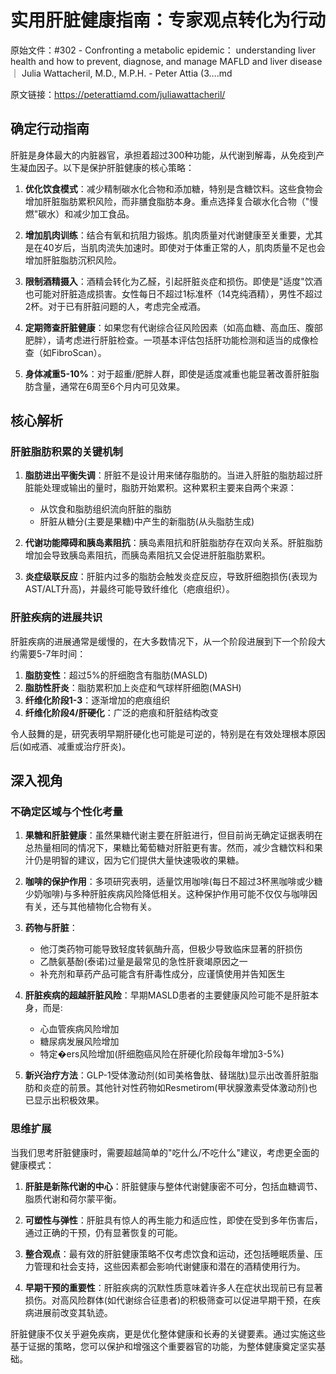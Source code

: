# 实用肝脏健康指南：专家观点转化为行动

原始文件：#302 - Confronting a metabolic epidemic： understanding liver health and how to prevent, diagnose, and manage MAFLD and liver disease ｜ Julia Wattacheril, M.D., M.P.H. - Peter Attia (3….md

原文链接：https://peterattiamd.com/juliawattacheril/

## 确定行动指南

肝脏是身体最大的内脏器官，承担着超过300种功能，从代谢到解毒，从免疫到产生凝血因子。以下是保护肝脏健康的核心策略：

1. **优化饮食模式**：减少精制碳水化合物和添加糖，特别是含糖饮料。这些食物会增加肝脏脂肪累积风险，而非膳食脂肪本身。重点选择复合碳水化合物（"慢燃"碳水）和减少加工食品。

2. **增加肌肉训练**：结合有氧和抗阻力锻炼。肌肉质量对代谢健康至关重要，尤其是在40岁后，当肌肉流失加速时。即使对于体重正常的人，肌肉质量不足也会增加肝脏脂肪沉积风险。

3. **限制酒精摄入**：酒精会转化为乙醛，引起肝脏炎症和损伤。即使是"适度"饮酒也可能对肝脏造成损害。女性每日不超过1标准杯（14克纯酒精），男性不超过2杯。对于已有肝脏问题的人，考虑完全戒酒。

4. **定期筛查肝脏健康**：如果您有代谢综合征风险因素（如高血糖、高血压、腹部肥胖），请考虑进行肝脏检查。一项基本评估包括肝功能检测和适当的成像检查（如FibroScan）。

5. **身体减重5-10%**：对于超重/肥胖人群，即使是适度减重也能显著改善肝脏脂肪含量，通常在6周至6个月内可见效果。

## 核心解析

### 肝脏脂肪积累的关键机制

1. **脂肪进出平衡失调**：肝脏不是设计用来储存脂肪的。当进入肝脏的脂肪超过肝脏能处理或输出的量时，脂肪开始累积。这种累积主要来自两个来源：
   - 从饮食和脂肪组织流向肝脏的脂肪
   - 肝脏从糖分(主要是果糖)中产生的新脂肪(从头脂肪生成)

2. **代谢功能障碍和胰岛素阻抗**：胰岛素阻抗和肝脏脂肪存在双向关系。肝脏脂肪增加会导致胰岛素阻抗，而胰岛素阻抗又会促进肝脏脂肪累积。

3. **炎症级联反应**：肝脏内过多的脂肪会触发炎症反应，导致肝细胞损伤(表现为AST/ALT升高)，并最终可能导致纤维化（疤痕组织）。

### 肝脏疾病的进展共识

肝脏疾病的进展通常是缓慢的，在大多数情况下，从一个阶段进展到下一个阶段大约需要5-7年时间：

1. **脂肪变性**：超过5%的肝细胞含有脂肪(MASLD)
2. **脂肪性肝炎**：脂肪累积加上炎症和气球样肝细胞(MASH)
3. **纤维化阶段1-3**：逐渐增加的疤痕组织
4. **纤维化阶段4/肝硬化**：广泛的疤痕和肝脏结构改变

令人鼓舞的是，研究表明早期肝硬化也可能是可逆的，特别是在有效处理根本原因后(如戒酒、减重或治疗肝炎)。

## 深入视角

### 不确定区域与个性化考量

1. **果糖和肝脏健康**：虽然果糖代谢主要在肝脏进行，但目前尚无确定证据表明在总热量相同的情况下，果糖比葡萄糖对肝脏更有害。然而，减少含糖饮料和果汁仍是明智的建议，因为它们提供大量快速吸收的果糖。

2. **咖啡的保护作用**：多项研究表明，适量饮用咖啡(每日不超过3杯黑咖啡或少糖少奶咖啡)与多种肝脏疾病风险降低相关。这种保护作用可能不仅仅与咖啡因有关，还与其他植物化合物有关。

3. **药物与肝脏**：
   - 他汀类药物可能导致轻度转氨酶升高，但极少导致临床显著的肝损伤
   - 乙酰氨基酚(泰诺)过量是最常见的急性肝衰竭原因之一
   - 补充剂和草药产品可能含有肝毒性成分，应谨慎使用并告知医生

4. **肝脏疾病的超越肝脏风险**：早期MASLD患者的主要健康风险可能不是肝脏本身，而是:
   - 心血管疾病风险增加
   - 糖尿病发展风险增加
   - 特定�ers风险增加(肝细胞癌风险在肝硬化阶段每年增加3-5%)

5. **新兴治疗方法**：GLP-1受体激动剂(如司美格鲁肽、替瑞肽)显示出改善肝脏脂肪和炎症的前景。其他针对性药物如Resmetirom(甲状腺激素受体激动剂)也已显示出积极效果。

### 思维扩展

当我们思考肝脏健康时，需要超越简单的"吃什么/不吃什么"建议，考虑更全面的健康模式：

1. **肝脏是新陈代谢的中心**：肝脏健康与整体代谢健康密不可分，包括血糖调节、脂质代谢和荷尔蒙平衡。

2. **可塑性与弹性**：肝脏具有惊人的再生能力和适应性，即使在受到多年伤害后，通过正确的干预，仍有显著恢复的可能。

3. **整合观点**：最有效的肝脏健康策略不仅考虑饮食和运动，还包括睡眠质量、压力管理和社会支持，这些因素都会影响代谢健康和潜在的酒精使用行为。

4. **早期干预的重要性**：肝脏疾病的沉默性质意味着许多人在症状出现前已有显著损伤。对高风险群体(如代谢综合征患者)的积极筛查可以促进早期干预，在疾病进展前改变其轨迹。

肝脏健康不仅关乎避免疾病，更是优化整体健康和长寿的关键要素。通过实施这些基于证据的策略，您可以保护和增强这个重要器官的功能，为整体健康奠定坚实基础。